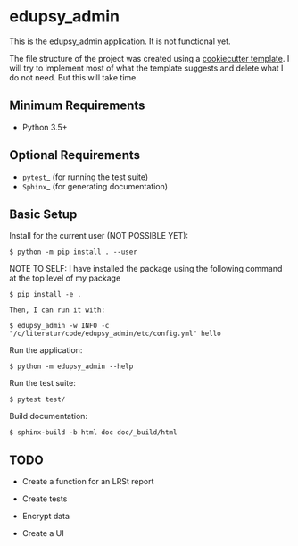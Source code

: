 # edupsy_admin

This is the edupsy_admin application. It is not functional yet.

The file structure of the project was created using a [cookiecutter
template](https://github.com/mdklatt/cookiecutter-python-app). I will try to
implement most of what the template suggests and delete what I do not need. But
this will take time.

## Minimum Requirements

- Python 3.5+

## Optional Requirements

- `pytest`\_ (for running the test suite)
- `Sphinx`\_ (for generating documentation)

## Basic Setup

Install for the current user (NOT POSSIBLE YET):

    $ python -m pip install . --user

NOTE TO SELF: I have installed the package using the following command at the
top level of my package

    $ pip install -e .

    Then, I can run it with:

    $ edupsy_admin -w INFO -c "/c/literatur/code/edupsy_admin/etc/config.yml" hello

Run the application:

    $ python -m edupsy_admin --help

Run the test suite:

    $ pytest test/

Build documentation:

    $ sphinx-build -b html doc doc/_build/html

## TODO

- Create a function for an LRSt report

- Create tests 

- Encrypt data

- Create a UI 
